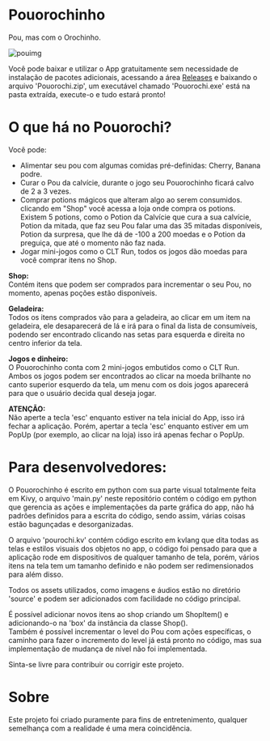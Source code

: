 # Pouorochinho
Pou, mas com o Orochinho.

![pouimg](https://github.com/athoskenew/pouorochinho/assets/33551922/db23e86b-99b1-448a-9532-30f9c523ce6b)

Você pode baixar e utilizar o App gratuitamente sem necessidade de instalação de pacotes adicionais, acessando a área [Releases](https://github.com/athoskenew/pouorochinho/releases) e baixando o arquivo 'Pouorochi.zip', um executável chamado 'Pouorochi.exe' está na pasta extraída, execute-o e tudo estará pronto!

# O que há no Pouorochi?

Você pode:


- Alimentar seu pou com algumas comidas pré-definidas: Cherry, Banana podre.
- Curar o Pou da calvície, durante o jogo seu Pouorochinho ficará calvo de 2 a 3 vezes.
- Comprar potions mágicos que alteram algo ao serem consumidos. clicando em "Shop" você acessa a loja onde compra os potions. Existem 5 potions, como o Potion da Calvície que cura a sua calvície, Potion da mitada, que faz seu Pou falar uma das 35 mitadas disponíveis, Potion da surpresa, que lhe dá de -100 a 200 moedas e o Potion da preguiça, que até o momento não faz nada.
- Jogar mini-jogos como o CLT Run, todos os jogos dão moedas para você comprar itens no Shop.

**__Shop:__** <br>
Contém itens que podem ser comprados para incrementar o seu Pou, no momento, apenas poções estão disponíveis.

**__Geladeira:__** <br>
Todos os itens comprados vão para a geladeira, ao clicar em um item na geladeira, ele desaparecerá de lá e irá para o final da lista de consumíveis, podendo ser encontrado clicando nas setas para esquerda e direita no centro inferior da tela.

**__Jogos e dinheiro:__** <br>
O Pouorochinho conta com 2 mini-jogos embutidos como o CLT Run. Ambos os jogos podem ser encontrados ao clicar na moeda brilhante no canto superior esquerdo da tela, um menu com os dois jogos aparecerá para que o usuário decida qual deseja jogar. <br>


**__ATENÇÃO:__** <br>
Não aperte a tecla 'esc' enquanto estiver na tela inicial do App, isso irá fechar a aplicação. Porém, apertar a tecla 'esc' enquanto estiver em um PopUp (por exemplo, ao clicar na loja) isso irá apenas fechar o PopUp.

# Para desenvolvedores:

O Pouorochinho é escrito em python com sua parte visual totalmente feita em Kivy, o arquivo 'main.py' neste repositório contém o código em python que gerencia as ações e implementações da parte gráfica do app, não há padrões definidos para a escrita do código, sendo assim, várias coisas estão bagunçadas e desorganizadas. <br>

O arquivo 'pourochi.kv' contém código escrito em kvlang que dita todas as telas e estilos visuais dos objetos no app, o código foi pensado para que a aplicação rode em dispositivos de qualquer tamanho de tela, porém, vários itens na tela tem um tamanho definido e não podem ser redimensionados para além disso. <br>

Todos os assets utilizados, como imagens e áudios estão no diretório 'source' e podem ser adicionados com facilidade no código principal. <br> 

É possível adicionar novos itens ao shop criando um ShopItem() e adicionando-o na 'box' da instância da classe Shop(). <br> Também é possível incrementar o level do Pou com ações específicas, o caminho para fazer o incremento do level já está pronto no código, mas sua implementação de mudança de nível não foi implementada.

Sinta-se livre para contribuir ou corrigir este projeto.

# Sobre

Este projeto foi criado puramente para fins de entretenimento, qualquer semelhança com a realidade é uma mera coincidência.

